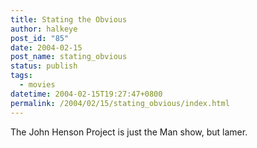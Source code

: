 ```yaml
---
title: Stating the Obvious
author: halkeye
post_id: "85"
date: 2004-02-15
post_name: stating_obvious
status: publish
tags:
  - movies
datetime: 2004-02-15T19:27:47+0800
permalink: /2004/02/15/stating_obvious/index.html
---
```


The John Henson Project is just the Man show, but lamer.